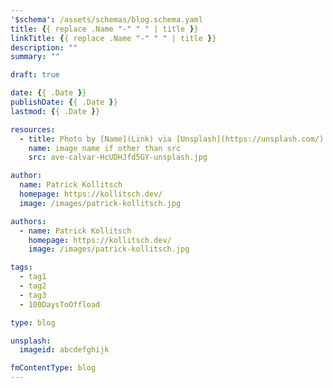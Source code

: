 ```yaml
---
'$schema': /assets/schemas/blog.schema.yaml
title: {{ replace .Name "-" " " | title }}
linkTitle: {{ replace .Name "-" " " | title }}
description: ""
summary: ""

draft: true

date: {{ .Date }}
publishDate: {{ .Date }}
lastmod: {{ .Date }}

resources:
  - title: Photo by [Name](Link) via [Unsplash](https://unsplash.com/)
    name: image name if other than src
    src: ave-calvar-HcUDHJfd5GY-unsplash.jpg

author:
  name: Patrick Kollitsch
  homepage: https://kollitsch.dev/
  image: /images/patrick-kollitsch.jpg

authors:
  - name: Patrick Kollitsch
    homepage: https://kollitsch.dev/
    image: /images/patrick-kollitsch.jpg

tags:
  - tag1
  - tag2
  - tag3
  - 100DaysToOffload

type: blog

unsplash:
  imageid: abcdefghijk

fmContentType: blog
---
```


